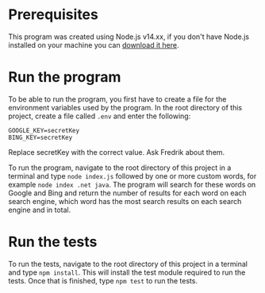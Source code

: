 # Prerequisites

This program was created using Node.js v14.xx, if you don't have Node.js installed on your machine you can [download it here](https://nodejs.org/en/).

# Run the program

To be able to run the program, you first have to create a file for the environment variables used by the program. In the root directory of this project, create a file called `.env` and enter the following:

```
GOOGLE_KEY=secretKey
BING_KEY=secretKey
```

Replace secretKey with the correct value. Ask Fredrik about them.

To run the program, navigate to the root directory of this project in a terminal and type `node index.js` followed by one or more custom words, for example `node index .net java`. The program will search for these words on Google and Bing and return the number of results for each word on each search engine, which word has the most search results on each search engine and in total.

# Run the tests

To run the tests, navigate to the root directory of this project in a terminal and type `npm install`. This will install the test module required to run the tests. Once that is finished, type `npm test` to run the tests.
